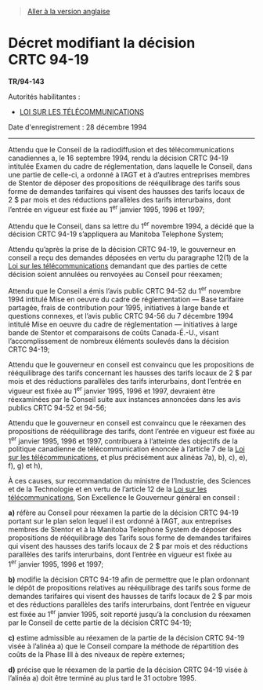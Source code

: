 > [Aller à la version anglaise](/en/Regulations/Statutory%20Instruments/94/143.md)

# Décret modifiant la décision CRTC 94-19

**TR/94-143**

Autorités habilitantes : 
- [LOI SUR LES TÉLÉCOMMUNICATIONS](/fr/Lois/Lois%20du%20Canada/1993/ch.%2038.md)

Date d'enregistrement : 28 décembre 1994

----------

Attendu que le Conseil de la radiodiffusion et des télécommunications canadiennes a, le 16 septembre 1994, rendu la décision CRTC 94-19 intitulée Examen du cadre de réglementation, dans laquelle le Conseil, dans une partie de celle-ci, a ordonné à l’AGT et à d’autres entreprises membres de Stentor de déposer des propositions de rééquilibrage des tarifs sous forme de demandes tarifaires qui visent des hausses des tarifs locaux de 2 $ par mois et des réductions parallèles des tarifs interurbains, dont l’entrée en vigueur est fixée au 1<sup>er</sup> janvier 1995, 1996 et 1997;

Attendu que le Conseil, dans sa lettre du 1<sup>er</sup> novembre 1994, a décidé que la décision CRTC 94-19 s’appliquera au Manitoba Telephone System;

Attendu qu’après la prise de la décision CRTC 94-19, le gouverneur en conseil a reçu des demandes déposées en vertu du paragraphe 12(1) de la [Loi sur les télécommunications](/fr/Lois/Lois%20du%20Canada/1993/ch.%2038.md) demandant que des parties de cette décision soient annulées ou renvoyées au Conseil pour réexamen;

Attendu que le Conseil a émis l’avis public CRTC 94-52 du 1<sup>er</sup> novembre 1994 intitulé Mise en oeuvre du cadre de réglementation — Base tarifaire partagée, frais de contribution pour 1995, initiatives à large bande et questions connexes, et l’avis public CRTC 94-56 du 7 décembre 1994 intitulé Mise en oeuvre du cadre de réglementation — initiatives à large bande de Stentor et comparaisons de coûts Canada-É.-U., visant l’accomplissement de nombreux éléments soulevés dans la décision CRTC 94-19;

Attendu que le gouverneur en conseil est convaincu que les propositions de rééquilibrage des tarifs concernant les hausses des tarifs locaux de 2 $ par mois et des réductions parallèles des tarifs interurbains, dont l’entrée en vigueur est fixée au 1<sup>er</sup> janvier 1995, 1996 et 1997, devraient être réexaminées par le Conseil suite aux instances annoncées dans les avis publics CRTC 94-52 et 94-56;

Attendu que le gouverneur en conseil est convaincu que le réexamen des propositions de rééquilibrage des tarifs, dont l’entrée en vigueur est fixée au 1<sup>er</sup> janvier 1995, 1996 et 1997, contribuera à l’atteinte des objectifs de la politique canadienne de télécommunication énoncée à l’article 7 de la [Loi sur les télécommunications](/fr/Lois/Lois%20du%20Canada/1993/ch.%2038.md), et plus précisément aux alinéas 7a), b), c), e), f), g) et h),

À ces causes, sur recommandation du ministre de l’Industrie, des Sciences et de la Technologie et en vertu de l’article 12 de la [Loi sur les télécommunications](/fr/Lois/Lois%20du%20Canada/1993/ch.%2038.md), Son Excellence le Gouverneur général en conseil :

**a)** réfère au Conseil pour réexamen la partie de la décision CRTC 94-19 portant sur le plan selon lequel il est ordonné à l’AGT, aux entreprises membres de Stentor et à la Manitoba Telephone System de déposer des propositions de rééquilibrage des Tarifs sous forme de demandes tarifaires qui visent des hausses des tarifs locaux de 2 $ par mois et des réductions parallèles des tarifs interurbains, dont l’entrée en vigueur est fixée au 1<sup>er</sup> janvier 1995, 1996 et 1997;



**b)** modifie la décision CRTC 94-19 afin de permettre que le plan ordonnant le dépôt de propositions relatives au rééquilibrage des tarifs sous forme de demandes tarifaires qui visent des hausses de tarifs locaux de 2 $ par mois et des réductions parallèles des tarifs interurbains, dont l’entrée en vigueur est fixée au 1<sup>er</sup> janvier 1995, soit reporté jusqu’à la conclusion du réexamen par le Conseil de cette partie de la décision CRTC 94-19;



**c)** estime admissible au réexamen de la partie de la décision CRTC 94-19 visée à l’alinéa a) que le Conseil compare la méthode de répartition des coûts de la Phase III à des niveaux de repère externes;



**d)** précise que le réexamen de la partie de la décision CRTC 94-19 visée à l’alinéa a) doit être terminé au plus tard le 31 octobre 1995.





